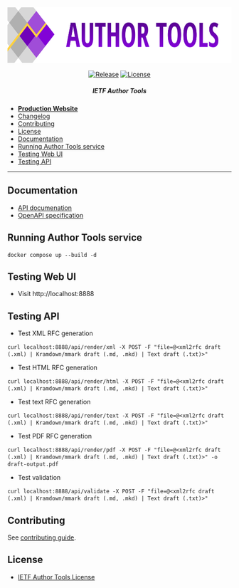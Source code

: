 <div align="center">
  
<img src="https://raw.githubusercontent.com/ietf-tools/common/main/assets/logos/authortools.svg" alt="IETF Author Tools" height="125" />

[![Release](https://img.shields.io/github/release/ietf-tools/author-tools.svg?style=flat&maxAge=300)](https://github.com/ietf-tools/author-tools/releases)
[![License](https://img.shields.io/github/license/ietf-tools/author-tools?20240110)](https://github.com/ietf-tools/author-tools/blob/main/LICENSE)

##### IETF Author Tools

</div>

- [**Production Website**](https://datatracker.ietf.org)
- [Changelog](https://github.com/ietf-tools/author-tools/releases)
- [Contributing](https://github.com/ietf-tools/author-tools/blob/main/CONTRIBUTING.md)
- [License](https://github.com/ietf-tools/author-tools/blob/main/LICENSE)
- [Documentation](#documentation)
- [Running Author Tools service](#running-author-tools-service)
- [Testing Web UI](#testing-web-ui)
- [Testing API](#testing-api)

---

## Documentation

* [API documenation](https://author-tools.ietf.org/doc/)
* [OpenAPI specification](https://author-tools.ietf.org/api.yml)

## Running Author Tools service

```
docker compose up --build -d
```

## Testing Web UI

* Visit http://localhost:8888

## Testing API

* Test XML RFC generation
```
curl localhost:8888/api/render/xml -X POST -F "file=@<xml2rfc draft (.xml) | Kramdown/mmark draft (.md, .mkd) | Text draft (.txt)>"
```

* Test HTML RFC generation
```
curl localhost:8888/api/render/html -X POST -F "file=@<xml2rfc draft (.xml) | Kramdown/mmark draft (.md, .mkd) | Text draft (.txt)>"
```

* Test text RFC generation
```
curl localhost:8888/api/render/text -X POST -F "file=@<xml2rfc draft (.xml) | Kramdown/mmark draft (.md, .mkd) | Text draft (.txt)>"
```

* Test PDF RFC generation
```
curl localhost:8888/api/render/pdf -X POST -F "file=@<xml2rfc draft (.xml) | Kramdown/mmark draft (.md, .mkd) | Text draft (.txt)>" -o draft-output.pdf
```

* Test validation
```
curl localhost:8888/api/validate -X POST -F "file=@<xml2rfc draft (.xml) | Kramdown/mmark draft (.md, .mkd) | Text draft (.txt)>"
```

## Contributing

See [contributing guide](CONTRIBUTING.md).

## License

* [IETF Author Tools License](LICENSE)
